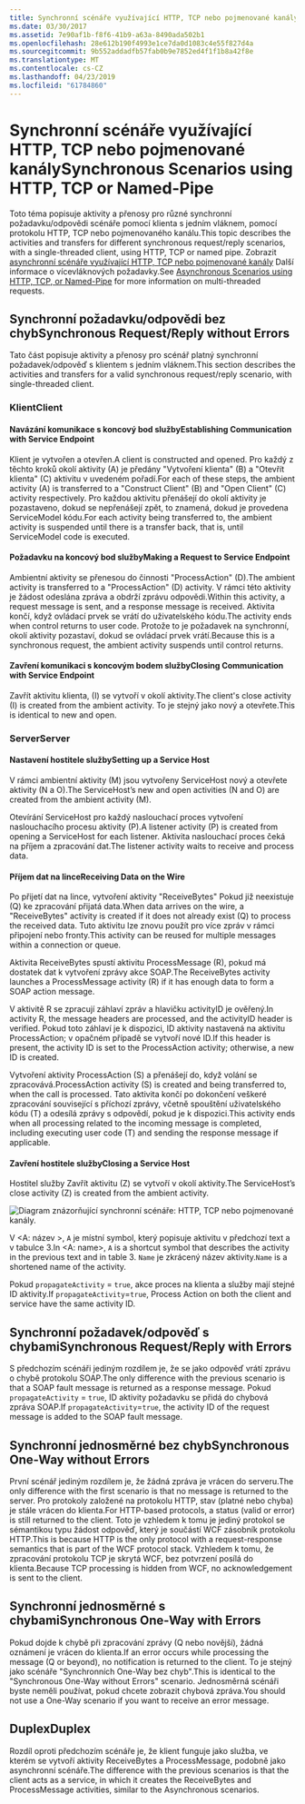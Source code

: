 ```yaml
---
title: Synchronní scénáře využívající HTTP, TCP nebo pojmenované kanály
ms.date: 03/30/2017
ms.assetid: 7e90af1b-f8f6-41b9-a63a-8490ada502b1
ms.openlocfilehash: 28e612b190f4993e1ce7da0d1083c4e55f827d4a
ms.sourcegitcommit: 9b552addadfb57fab0b9e7852ed4f1f1b8a42f8e
ms.translationtype: MT
ms.contentlocale: cs-CZ
ms.lasthandoff: 04/23/2019
ms.locfileid: "61784860"
---
```

# <a name="synchronous-scenarios-using-http-tcp-or-named-pipe"></a><span data-ttu-id="5f764-102">Synchronní scénáře využívající HTTP, TCP nebo pojmenované kanály</span><span class="sxs-lookup"><span data-stu-id="5f764-102">Synchronous Scenarios using HTTP, TCP or Named-Pipe</span></span>
<span data-ttu-id="5f764-103">Toto téma popisuje aktivity a přenosy pro různé synchronní požadavku/odpovědi scénáře pomocí klienta s jedním vláknem, pomocí protokolu HTTP, TCP nebo pojmenovaného kanálu.</span><span class="sxs-lookup"><span data-stu-id="5f764-103">This topic describes the activities and transfers for different synchronous request/reply scenarios, with a single-threaded client, using HTTP, TCP or named pipe.</span></span> <span data-ttu-id="5f764-104">Zobrazit [asynchronní scénáře využívající HTTP, TCP nebo pojmenované kanály](../../../../../docs/framework/wcf/diagnostics/tracing/asynchronous-scenarios-using-http-tcp-or-named-pipe.md) Další informace o vícevláknových požadavky.</span><span class="sxs-lookup"><span data-stu-id="5f764-104">See [Asynchronous Scenarios using HTTP, TCP, or Named-Pipe](../../../../../docs/framework/wcf/diagnostics/tracing/asynchronous-scenarios-using-http-tcp-or-named-pipe.md) for more information on multi-threaded requests.</span></span>  
  
## <a name="synchronous-requestreply-without-errors"></a><span data-ttu-id="5f764-105">Synchronní požadavku/odpovědi bez chyb</span><span class="sxs-lookup"><span data-stu-id="5f764-105">Synchronous Request/Reply without Errors</span></span>  
 <span data-ttu-id="5f764-106">Tato část popisuje aktivity a přenosy pro scénář platný synchronní požadavek/odpověď s klientem s jedním vláknem.</span><span class="sxs-lookup"><span data-stu-id="5f764-106">This section describes the activities and transfers for a valid synchronous request/reply scenario, with single-threaded client.</span></span>  
  
### <a name="client"></a><span data-ttu-id="5f764-107">Klient</span><span class="sxs-lookup"><span data-stu-id="5f764-107">Client</span></span>  
  
#### <a name="establishing-communication-with-service-endpoint"></a><span data-ttu-id="5f764-108">Navázání komunikace s koncový bod služby</span><span class="sxs-lookup"><span data-stu-id="5f764-108">Establishing Communication with Service Endpoint</span></span>  
 <span data-ttu-id="5f764-109">Klient je vytvořen a otevřen.</span><span class="sxs-lookup"><span data-stu-id="5f764-109">A client is constructed and opened.</span></span> <span data-ttu-id="5f764-110">Pro každý z těchto kroků okolí aktivity (A) je předány "Vytvoření klienta" (B) a "Otevřít klienta" (C) aktivitu v uvedeném pořadí.</span><span class="sxs-lookup"><span data-stu-id="5f764-110">For each of these steps, the ambient activity (A) is transferred to a "Construct Client" (B) and "Open Client" (C) activity respectively.</span></span> <span data-ttu-id="5f764-111">Pro každou aktivitu přenášejí do okolí aktivity je pozastaveno, dokud se nepřenášejí zpět, to znamená, dokud je provedena ServiceModel kódu.</span><span class="sxs-lookup"><span data-stu-id="5f764-111">For each activity being transferred to, the ambient activity is suspended until there is a transfer back, that is, until ServiceModel code is executed.</span></span>  
  
#### <a name="making-a-request-to-service-endpoint"></a><span data-ttu-id="5f764-112">Požadavku na koncový bod služby</span><span class="sxs-lookup"><span data-stu-id="5f764-112">Making a Request to Service Endpoint</span></span>  
 <span data-ttu-id="5f764-113">Ambientní aktivity se přenesou do činnosti "ProcessAction" (D).</span><span class="sxs-lookup"><span data-stu-id="5f764-113">The ambient activity is transferred to a "ProcessAction" (D) activity.</span></span> <span data-ttu-id="5f764-114">V rámci této aktivity je žádost odeslána zpráva a obdrží zprávu odpovědi.</span><span class="sxs-lookup"><span data-stu-id="5f764-114">Within this activity, a request message is sent, and a response message is received.</span></span> <span data-ttu-id="5f764-115">Aktivita končí, když ovládací prvek se vrátí do uživatelského kódu.</span><span class="sxs-lookup"><span data-stu-id="5f764-115">The activity ends when control returns to user code.</span></span> <span data-ttu-id="5f764-116">Protože to je požadavek na synchronní, okolí aktivity pozastaví, dokud se ovládací prvek vrátí.</span><span class="sxs-lookup"><span data-stu-id="5f764-116">Because this is a synchronous request, the ambient activity suspends until control returns.</span></span>  
  
#### <a name="closing-communication-with-service-endpoint"></a><span data-ttu-id="5f764-117">Zavření komunikaci s koncovým bodem služby</span><span class="sxs-lookup"><span data-stu-id="5f764-117">Closing Communication with Service Endpoint</span></span>  
 <span data-ttu-id="5f764-118">Zavřít aktivitu klienta, (I) se vytvoří v okolí aktivity.</span><span class="sxs-lookup"><span data-stu-id="5f764-118">The client's close activity (I) is created from the ambient activity.</span></span> <span data-ttu-id="5f764-119">To je stejný jako nový a otevřete.</span><span class="sxs-lookup"><span data-stu-id="5f764-119">This is identical to new and open.</span></span>  
  
### <a name="server"></a><span data-ttu-id="5f764-120">Server</span><span class="sxs-lookup"><span data-stu-id="5f764-120">Server</span></span>  
  
#### <a name="setting-up-a-service-host"></a><span data-ttu-id="5f764-121">Nastavení hostitele služby</span><span class="sxs-lookup"><span data-stu-id="5f764-121">Setting up a Service Host</span></span>  
 <span data-ttu-id="5f764-122">V rámci ambientní aktivity (M) jsou vytvořeny ServiceHost nový a otevřete aktivity (N a O).</span><span class="sxs-lookup"><span data-stu-id="5f764-122">The ServiceHost’s new and open activities (N and O) are created from the ambient activity (M).</span></span>  
  
 <span data-ttu-id="5f764-123">Otevírání ServiceHost pro každý naslouchací proces vytvoření naslouchacího procesu aktivity (P).</span><span class="sxs-lookup"><span data-stu-id="5f764-123">A listener activity (P) is created from opening a ServiceHost for each listener.</span></span> <span data-ttu-id="5f764-124">Aktivita naslouchací proces čeká na příjem a zpracování dat.</span><span class="sxs-lookup"><span data-stu-id="5f764-124">The listener activity waits to receive and process data.</span></span>  
  
#### <a name="receiving-data-on-the-wire"></a><span data-ttu-id="5f764-125">Příjem dat na lince</span><span class="sxs-lookup"><span data-stu-id="5f764-125">Receiving Data on the Wire</span></span>  
 <span data-ttu-id="5f764-126">Po přijetí dat na lince, vytvoření aktivity "ReceiveBytes" Pokud již neexistuje (Q) ke zpracování přijatá data.</span><span class="sxs-lookup"><span data-stu-id="5f764-126">When data arrives on the wire, a "ReceiveBytes" activity is created if it does not already exist (Q) to process the received data.</span></span> <span data-ttu-id="5f764-127">Tuto aktivitu lze znovu použít pro více zpráv v rámci připojení nebo fronty.</span><span class="sxs-lookup"><span data-stu-id="5f764-127">This activity can be reused for multiple messages within a connection or queue.</span></span>  
  
 <span data-ttu-id="5f764-128">Aktivita ReceiveBytes spustí aktivitu ProcessMessage (R), pokud má dostatek dat k vytvoření zprávy akce SOAP.</span><span class="sxs-lookup"><span data-stu-id="5f764-128">The ReceiveBytes activity launches a ProcessMessage activity (R) if it has enough data to form a SOAP action message.</span></span>  
  
 <span data-ttu-id="5f764-129">V aktivitě R se zpracují záhlaví zpráv a hlavičku activityID je ověřený.</span><span class="sxs-lookup"><span data-stu-id="5f764-129">In activity R, the message headers are processed, and the activityID header is verified.</span></span> <span data-ttu-id="5f764-130">Pokud toto záhlaví je k dispozici, ID aktivity nastavená na aktivitu ProcessAction; v opačném případě se vytvoří nové ID.</span><span class="sxs-lookup"><span data-stu-id="5f764-130">If this header is present, the activity ID is set to the ProcessAction activity; otherwise, a new ID is created.</span></span>  
  
 <span data-ttu-id="5f764-131">Vytvoření aktivity ProcessAction (S) a přenášejí do, když volání se zpracovává.</span><span class="sxs-lookup"><span data-stu-id="5f764-131">ProcessAction activity (S) is created and being transferred to, when the call is processed.</span></span> <span data-ttu-id="5f764-132">Tato aktivita končí po dokončení veškeré zpracování související s příchozí zprávy, včetně spouštění uživatelského kódu (T) a odesílá zprávy s odpovědí, pokud je k dispozici.</span><span class="sxs-lookup"><span data-stu-id="5f764-132">This activity ends when all processing related to the incoming message is completed, including executing user code (T) and sending the response message if applicable.</span></span>  
  
#### <a name="closing-a-service-host"></a><span data-ttu-id="5f764-133">Zavření hostitele služby</span><span class="sxs-lookup"><span data-stu-id="5f764-133">Closing a Service Host</span></span>  
 <span data-ttu-id="5f764-134">Hostitel služby Zavřít aktivitu (Z) se vytvoří v okolí aktivity.</span><span class="sxs-lookup"><span data-stu-id="5f764-134">The ServiceHost’s close activity (Z) is created from the ambient activity.</span></span>  
  
 ![Diagram znázorňující synchronní scénáře: HTTP, TCP nebo pojmenované kanály.](./media/synchronous-scenarios-using-http-tcp-or-named-pipe/synchronous-scenario-http-tcp-named-pipes.gif)  
  
 <span data-ttu-id="5f764-136">V \<A: název >, `A` je místní symbol, který popisuje aktivitu v předchozí text a v tabulce 3.</span><span class="sxs-lookup"><span data-stu-id="5f764-136">In \<A: name>, `A` is a shortcut symbol that describes the activity in the previous text and in table 3.</span></span> <span data-ttu-id="5f764-137">`Name` je zkrácený název aktivity.</span><span class="sxs-lookup"><span data-stu-id="5f764-137">`Name` is a shortened name of the activity.</span></span>  
  
 <span data-ttu-id="5f764-138">Pokud `propagateActivity` = `true`, akce proces na klienta a služby mají stejné ID aktivity.</span><span class="sxs-lookup"><span data-stu-id="5f764-138">If `propagateActivity`=`true`, Process Action on both the client and service have the same activity ID.</span></span>  
  
## <a name="synchronous-requestreply-with-errors"></a><span data-ttu-id="5f764-139">Synchronní požadavek/odpověď s chybami</span><span class="sxs-lookup"><span data-stu-id="5f764-139">Synchronous Request/Reply with Errors</span></span>  
 <span data-ttu-id="5f764-140">S předchozím scénáři jediným rozdílem je, že se jako odpověď vrátí zprávu o chybě protokolu SOAP.</span><span class="sxs-lookup"><span data-stu-id="5f764-140">The only difference with the previous scenario is that a SOAP fault message is returned as a response message.</span></span> <span data-ttu-id="5f764-141">Pokud `propagateActivity` = `true`, ID aktivity požadavku se přidá do chybová zpráva SOAP.</span><span class="sxs-lookup"><span data-stu-id="5f764-141">If `propagateActivity`=`true`, the activity ID of the request message is added to the SOAP fault message.</span></span>  
  
## <a name="synchronous-one-way-without-errors"></a><span data-ttu-id="5f764-142">Synchronní jednosměrné bez chyb</span><span class="sxs-lookup"><span data-stu-id="5f764-142">Synchronous One-Way without Errors</span></span>  
 <span data-ttu-id="5f764-143">První scénář jediným rozdílem je, že žádná zpráva je vrácen do serveru.</span><span class="sxs-lookup"><span data-stu-id="5f764-143">The only difference with the first scenario is that no message is returned to the server.</span></span> <span data-ttu-id="5f764-144">Pro protokoly založené na protokolu HTTP, stav (platné nebo chyba) je stále vrácen do klienta.</span><span class="sxs-lookup"><span data-stu-id="5f764-144">For HTTP-based protocols, a status (valid or error) is still returned to the client.</span></span> <span data-ttu-id="5f764-145">Toto je vzhledem k tomu je jediný protokol se sémantikou typu žádost odpověď, který je součástí WCF zásobník protokolu HTTP.</span><span class="sxs-lookup"><span data-stu-id="5f764-145">This is because HTTP is the only protocol with a request-response semantics that is part of the WCF protocol stack.</span></span> <span data-ttu-id="5f764-146">Vzhledem k tomu, že zpracování protokolu TCP je skrytá WCF, bez potvrzení posílá do klienta.</span><span class="sxs-lookup"><span data-stu-id="5f764-146">Because TCP processing is hidden from WCF, no acknowledgement is sent to the client.</span></span>  
  
## <a name="synchronous-one-way-with-errors"></a><span data-ttu-id="5f764-147">Synchronní jednosměrné s chybami</span><span class="sxs-lookup"><span data-stu-id="5f764-147">Synchronous One-Way with Errors</span></span>  
 <span data-ttu-id="5f764-148">Pokud dojde k chybě při zpracování zprávy (Q nebo novější), žádná oznámení je vrácen do klienta.</span><span class="sxs-lookup"><span data-stu-id="5f764-148">If an error occurs while processing the message (Q or beyond), no notification is returned to the client.</span></span> <span data-ttu-id="5f764-149">To je stejný jako scénáře "Synchronních One-Way bez chyb".</span><span class="sxs-lookup"><span data-stu-id="5f764-149">This is identical to the "Synchronous One-Way without Errors" scenario.</span></span> <span data-ttu-id="5f764-150">Jednosměrná scénáři byste neměli používat, pokud chcete zobrazit chybová zpráva.</span><span class="sxs-lookup"><span data-stu-id="5f764-150">You should not use a One-Way scenario if you want to receive an error message.</span></span>  
  
## <a name="duplex"></a><span data-ttu-id="5f764-151">Duplex</span><span class="sxs-lookup"><span data-stu-id="5f764-151">Duplex</span></span>  
 <span data-ttu-id="5f764-152">Rozdíl oproti předchozím scénáře je, že klient funguje jako služba, ve kterém se vytvoří aktivity ReceiveBytes a ProcessMessage, podobně jako asynchronní scénáře.</span><span class="sxs-lookup"><span data-stu-id="5f764-152">The difference with the previous scenarios is that the client acts as a service, in which it creates the ReceiveBytes and ProcessMessage activities, similar to the Asynchronous scenarios.</span></span>
